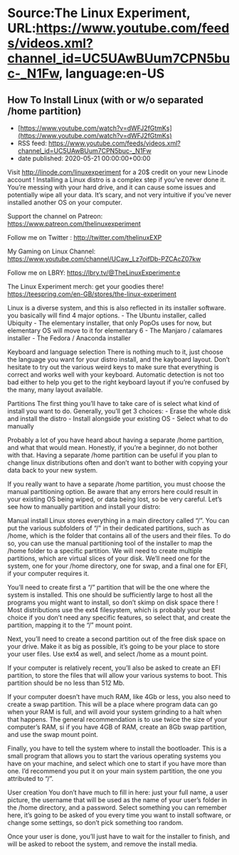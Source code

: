 # Source:The Linux Experiment, URL:https://www.youtube.com/feeds/videos.xml?channel_id=UC5UAwBUum7CPN5buc-_N1Fw, language:en-US

## How To Install Linux (with or w/o separated /home partition)
 - [https://www.youtube.com/watch?v=dWFJ2fGtmKs](https://www.youtube.com/watch?v=dWFJ2fGtmKs)
 - RSS feed: https://www.youtube.com/feeds/videos.xml?channel_id=UC5UAwBUum7CPN5buc-_N1Fw
 - date published: 2020-05-21 00:00:00+00:00

Visit http://linode.com/linuxexperiment for a 20$ credit on your new Linode account !
Installing a Linux distro is a complex step if you’ve never done it. You’re messing with your hard drive, and it can cause some issues and potentially wipe all your data. It’s scary, and not very intuitive if you’ve never installed another OS on your computer. 

Support the channel on Patreon: 
https://www.patreon.com/thelinuxexperiment

Follow me on Twitter : http://twitter.com/thelinuxEXP

My Gaming on Linux Channel: https://www.youtube.com/channel/UCaw_Lz7oifDb-PZCAcZ07kw

Follow me on LBRY: https://lbry.tv/@TheLinuxExperiment:e

The Linux Experiment merch: get your goodies there! https://teespring.com/en-GB/stores/the-linux-experiment

Linux is a diverse system, and this is also reflected in its installer software. you basically will find 4 major options. - The Ubuntu installer, called Ubiquity - The elementary installer, that only PopOs uses for now, but elementary OS will move to it for elementary 6 - The Manjaro / calamares installer - The Fedora / Anaconda installer

Keyboard and language selection
There is nothing much to it, just choose the language you want for your distro install, and the kayboard layout. Don’t hesitate to try out the various weird keys to make sure that everything is correct and works well with your keyboard. Automatic detection is not too bad either to help you get to the right keyboard layout if you’re confused by the many, many layout available.

Partitions
The first thing you’ll have to take care of is select what kind of install you want to do. Generally, you’ll get 3 choices: - Erase the whole disk and install the distro - Install alongside your existing OS - Select what to do manually

Probably a lot of you have heard about having a separate /home partition, and what that would mean. Honestly, if you’re a beginner, do not bother with that. Having a separate /home partition can be useful if you plan to change linux distributions often and don’t want to bother with copying your data back to your new system.

If you really want to have a separate /home partition, you must choose the manual partitioning option. Be aware that any errors here could result in your existing OS being wiped, or data being lost, so be very careful. Let’s see how to manually partition and install your distro:

Manual install
Linux stores everything in a main directory called “/”. You can put the various subfolders of “/” in their dedicated partitions, such as /home, which is the folder that contains all of the users and their files. To do so, you can use the manual partitioning tool of the installer to map the /home folder to a specific partition. We will need to create multiple partitions, which are virtual slices of your disk. We’ll need one for the system, one for your /home directory, one for swap, and a final one for EFI, if your computer requires it.

You’ll need to create first a “/” partition that will be the one where the system is installed. This one should be sufficiently large to host all the programs you might want to install, so don’t skimp on disk space there ! Most distributions use the ext4 filesystem, which is probably your best choice if you don’t need any specific features, so select that, and create the partition, mapping it to the “/” mount point.

Next, you’ll need to create a second partition out of the free disk space on your drive. Make it as big as possible, it’s going to be your place to store your user files. Use ext4 as well, and select /home as a mount point.

If your computer is relatively recent, you’ll also be asked to create an EFI partition, to store the files that will allow your various systems to boot. This partition should be no less than 512 Mb.

If your computer doesn’t have much RAM, like 4Gb or less, you also need to create a swap partition. This will be a place where program data can go when your RAM is full, and will avoid your system grinding to a halt when that happens. The general recommendation is to use twice the size of your computer’s RAM, si if you have 4GB of RAM, create an 8Gb swap partition, and use the swap mount point.

Finally, you have to tell the system where to install the bootloader. This is a small program that allows you to start the various operating systems you have on your machine, and select which one to start if you have more than one. I’d recommend you put it on your main system partition, the one you attributed to “/”.

User creation
You don’t have much to fill in here: just your full name, a user picture, the username that will be used as the name of your user’s folder in the /home directory, and a password. Select something you can remember here, it’s going to be asked of you every time you want to install software, or change some settings, so don’t pick something too random.

Once your user is done, you’ll just have to wait for the installer to finish, and will be asked to reboot the system, and remove the install media.

